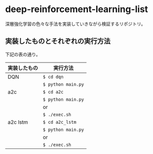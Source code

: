# deep-reinforcement-learning-list
深層強化学習の色々な手法を実装していきながら検証するリポジトリ。

## 実装したものとそれぞれの実行方法
下記の表の通り。

| 実装したもの | 実行方法 |
---- | ----
| DQN | `$ cd dqn` |
|     | `$ python main.py` |
| a2c | `$ cd a2c` |
|     | `$ python main.py` |
|     | or |
|     | `$ ./exec.sh` |
| a2c lstm | `$ cd a2c_lstm` |
|     | `$ python main.py` |
|     | or |
|     | `$ ./exec.sh` |
